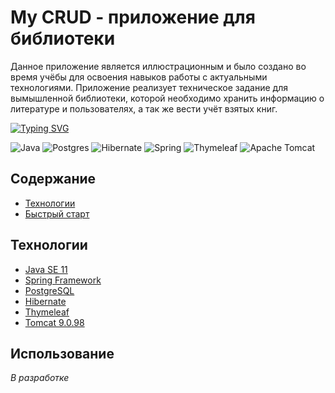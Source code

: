 # My CRUD - приложение для библиотеки
Данное приложение является иллюстрационным и было создано во время учёбы для освоения навыков
работы с актуальными технологиями. Приложение реализует техническое задание для вымышленной
библиотеки, которой необходимо хранить информацию о литературе и пользователях, а так же вести
учёт взятых книг.

[![Typing SVG](https://readme-typing-svg.herokuapp.com?color=%2336BCF7&lines=Проект+на+стадии+поддержки)](https://git.io/typing-svg)

![Java](https://img.shields.io/badge/java-%23ED8B00.svg?style=for-the-badge&logo=openjdk&logoColor=white)
![Postgres](https://img.shields.io/badge/postgres-%23316192.svg?style=for-the-badge&logo=postgresql&logoColor=white)
![Hibernate](https://img.shields.io/badge/Hibernate-59666C?style=for-the-badge&logo=Hibernate&logoColor=white)
![Spring](https://img.shields.io/badge/spring-%236DB33F.svg?style=for-the-badge&logo=spring&logoColor=white)
![Thymeleaf](https://img.shields.io/badge/Thymeleaf-%23005C0F.svg?style=for-the-badge&logo=Thymeleaf&logoColor=white)
![Apache Tomcat](https://img.shields.io/badge/apache%20tomcat-%23F8DC75.svg?style=for-the-badge&logo=apache-tomcat&logoColor=black)


## Содержание
- [Технологии](#Технологии)
- [Быстрый старт](#Использование)


## Технологии
+ [Java SE 11](https://jdk.java.net/11/)
+ [Spring Framework](https://spring.io/)
+ [PostgreSQL](https://www.postgresql.org/)
+ [Hibernate](https://hibernate.org/)
+ [Thymeleaf](https://www.thymeleaf.org/)
+ [Tomcat 9.0.98](https://tomcat.apache.org/)


## Использование
*В разработке*
